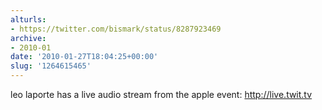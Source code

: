 ```yaml
---
alturls:
- https://twitter.com/bismark/status/8287923469
archive:
- 2010-01
date: '2010-01-27T18:04:25+00:00'
slug: '1264615465'
---
```


leo laporte has a live audio stream from the apple event: http://live.twit.tv

